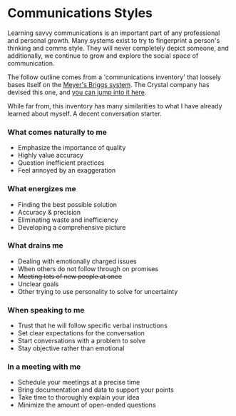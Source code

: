 # Communications Styles

Learning savvy communications is an important part of any professional and personal growth.  Many systems exist to try to fingerprint a person's thinking and comms style.  They will never completely depict someone, and additionally, we continue to grow and explore the social space of communication.

The follow outline comes from a 'communications inventory' that loosely bases itself on the [Meyer's Briggs system](https://en.wikipedia.org/wiki/Myers–Briggs_Type_Indicator).  The Crystal company has devised this one, and [you can jump into it here](https://crys.io/s/FwN044).

While far from, this inventory has many similarities to what I have already learned about myself.  A decent conversation starter. 

### What comes naturally to me
* Emphasize the importance of quality
* Highly value accuracy
* Question inefficient practices
* Feel annoyed by an exaggeration

### What energizes me
* Finding the best possible solution
* Accuracy & precision
* Eliminating waste and inefficiency
* Developing a comprehensive picture

### What drains me
* Dealing with emotionally charged issues
* When others do not follow through on promises
* ~~Meeting lots of new people at once~~
* Unclear goals
* Other trying to use personality to solve for uncertainty

### When speaking to me
* Trust that he will follow specific verbal instructions
* Set clear expectations for the conversation
* Start conversations with a problem to solve
* Stay objective rather than emotional

### In a meeting with me
* Schedule your meetings at a precise time
* Bring documentation and data to support your points
* Take time to thoroughly explain your idea
* Minimize the amount of open-ended questions